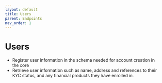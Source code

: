 ```yaml
---
layout: default
title: Users
parent: Endpoints
nav_order: 1
---
```


# Users

* Register user information in the schema needed for account creation in the core
* Retrieve user information such as name, address and references to their KYC status, and any financial products they have enrolled in.

